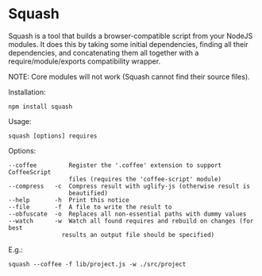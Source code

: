 Squash
===

Squash is a tool that builds a browser-compatible script from your NodeJS
modules.  It does this by taking some initial dependencies, finding all their
dependencies, and concatenating them all together with a require/module/exports
compatibility wrapper.

NOTE: Core modules will not work (Squash cannot find their source files).

Installation:

    npm install squash

Usage:

    squash [options] requires

Options:

    --coffee         Register the '.coffee' extension to support CoffeeScript
                     files (requires the 'coffee-script' module)
    --compress   -c  Compress result with uglify-js (otherwise result is
                     beautified)
    --help       -h  Print this notice
    --file       -f  A file to write the result to
    --obfuscate  -o  Replaces all non-essential paths with dummy values
    --watch      -w  Watch all found requires and rebuild on changes (for best
                   results an output file should be specified)

E.g.:

    squash --coffee -f lib/project.js -w ./src/project